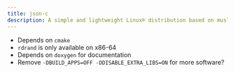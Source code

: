 ```yaml
---
title: json-c
description: A simple and lightweight Linux® distribution based on musl libc and toybox
---
```


- Depends on `cmake`
- `rdrand` is only available on x86-64
- Depends on `doxygen` for documentation
- Remove `-DBUILD_APPS=OFF -DDISABLE_EXTRA_LIBS=ON` for more software?
